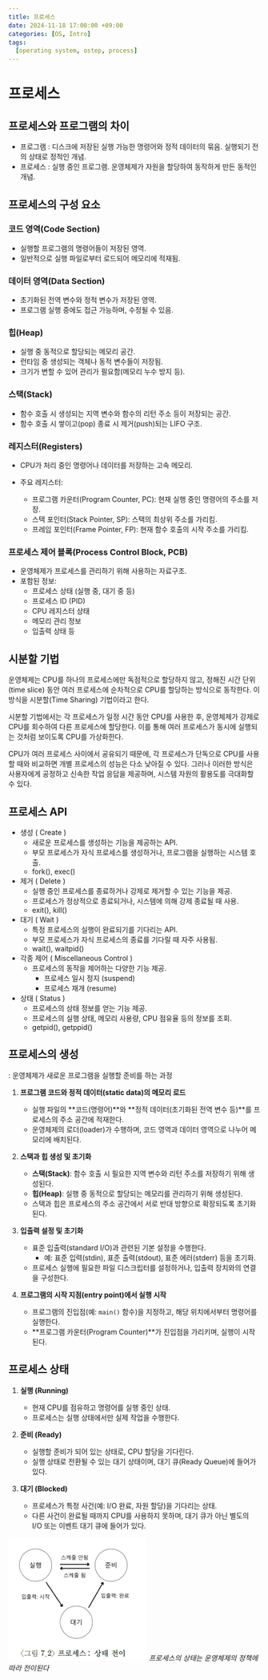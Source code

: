 ```yaml
---
title: 프로세스
date: 2024-11-18 17:00:00 +09:00
categories: [OS, Intro]
tags:
  [operating system, ostep, process]
---
```


# 프로세스

## 프로세스와 프로그램의 차이
- 프로그램 : 디스크에 저장된 실행 가능한 명령어와 정적 데이터의 묶음. 실행되기 전의 상태로 정적인 개념.
- 프로세스 : 실행 중인 프로그램. 운영체제가 자원을 할당하여 동작하게 만든 동적인 개념.

## 프로세스의 구성 요소

### 코드 영역(Code Section)

- 실행할 프로그램의 명령어들이 저장된 영역.
- 일반적으로 실행 파일로부터 로드되어 메모리에 적재됨.

### 데이터 영역(Data Section)

- 초기화된 전역 변수와 정적 변수가 저장된 영역.
- 프로그램 실행 중에도 접근 가능하며, 수정될 수 있음.

### 힙(Heap)

- 실행 중 동적으로 할당되는 메모리 공간.
- 런타임 중 생성되는 객체나 동적 변수들이 저장됨.
- 크기가 변할 수 있어 관리가 필요함(메모리 누수 방지 등).

### 스택(Stack)

- 함수 호출 시 생성되는 지역 변수와 함수의 리턴 주소 등이 저장되는 공간.
- 함수 호출 시 쌓이고(pop) 종료 시 제거(push)되는 LIFO 구조.

### 레지스터(Registers)

- CPU가 처리 중인 명령어나 데이터를 저장하는 고속 메모리.

- 주요 레지스터:
    - 프로그램 카운터(Program Counter, PC): 현재 실행 중인 명령어의 주소를 저장.
    - 스택 포인터(Stack Pointer, SP): 스택의 최상위 주소를 가리킴.
    - 프레임 포인터(Frame Pointer, FP): 현재 함수 호출의 시작 주소를 가리킴.

### 프로세스 제어 블록(Process Control Block, PCB)

- 운영체제가 프로세스를 관리하기 위해 사용하는 자료구조.
- 포함된 정보:
    - 프로세스 상태 (실행 중, 대기 중 등)
    - 프로세스 ID (PID)
    - CPU 레지스터 상태
    - 메모리 관리 정보
    - 입출력 상태 등

## 시분할 기법

운영체제는 CPU를 하나의 프로세스에만 독점적으로 할당하지 않고, 정해진 시간 단위(time slice) 동안 여러 프로세스에 순차적으로 CPU를 할당하는 방식으로 동작한다. 이 방식을 시분할(Time Sharing) 기법이라고 한다.

시분할 기법에서는 각 프로세스가 일정 시간 동안 CPU를 사용한 후, 운영체제가 강제로 CPU를 회수하여 다른 프로세스에 할당한다. 이를 통해 여러 프로세스가 동시에 실행되는 것처럼 보이도록 CPU를 가상화한다.

CPU가 여러 프로세스 사이에서 공유되기 때문에, 각 프로세스가 단독으로 CPU를 사용할 때와 비교하면 개별 프로세스의 성능은 다소 낮아질 수 있다. 그러나 이러한 방식은 사용자에게 공정하고 신속한 작업 응답을 제공하며, 시스템 자원의 활용도를 극대화할 수 있다.


## 프로세스 API
- 생성 ( Create ) 
    - 새로운 프로세스를 생성하는 기능을 제공하는 API.
    - 부모 프로세스가 자식 프로세스를 생성하거나, 프로그램을 실행하는 시스템 호출.
    - fork(), exec()
- 제거 ( Delete )
    - 실행 중인 프로세스를 종료하거나 강제로 제거할 수 있는 기능을 제공.
    - 프로세스가 정상적으로 종료되거나, 시스템에 의해 강제 종료될 때 사용.
    - exit(), kill()
- 대기 ( Wait ) 
    - 특정 프로세스의 실행이 완료되기를 기다리는 API.
    - 부모 프로세스가 자식 프로세스의 종료를 기다릴 때 자주 사용됨.
    - wait(), waitpid()
- 각종 제어 ( Miscellaneous Control ) 
    - 프로세스의 동작을 제어하는 다양한 기능 제공.
        - 프로세스 일시 정지 (suspend)
        - 프로세스 재개 (resume)
- 상태 ( Status )
    - 프로세스의 상태 정보를 얻는 기능 제공.
    - 프로세스의 실행 상태, 메모리 사용량, CPU 점유율 등의 정보를 조회.
    - getpid(), getppid()

## 프로세스의 생성
: 운영체제가 새로운 프로그램을 실행할 준비를 하는 과정

1. **프로그램 코드와 정적 데이터(static data)의 메모리 로드**

   - 실행 파일의 **코드(명령어)**와 **정적 데이터(초기화된 전역 변수 등)**를 프로세스의 주소 공간에 적재한다.  
   - 운영체제의 로더(loader)가 수행하며, 코드 영역과 데이터 영역으로 나누어 메모리에 배치된다.

2. **스택과 힙 생성 및 초기화**

   - **스택(Stack)**: 함수 호출 시 필요한 지역 변수와 리턴 주소를 저장하기 위해 생성된다.  
   - **힙(Heap)**: 실행 중 동적으로 할당되는 메모리를 관리하기 위해 생성된다.  
   - 스택과 힙은 프로세스의 주소 공간에서 서로 반대 방향으로 확장되도록 초기화된다.

3. **입출력 설정 및 초기화**

   - 표준 입출력(standard I/O)과 관련된 기본 설정을 수행한다.  
     - 예: 표준 입력(stdin), 표준 출력(stdout), 표준 에러(stderr) 등을 초기화.  
   - 프로세스 실행에 필요한 파일 디스크립터를 설정하거나, 입출력 장치와의 연결을 구성한다.

4. **프로그램의 시작 지점(entry point)에서 실행 시작**

   - 프로그램의 진입점(예: `main()` 함수)을 지정하고, 해당 위치에서부터 명령어를 실행한다.  
   - **프로그램 카운터(Program Counter)**가 진입점을 가리키며, 실행이 시작된다.

## 프로세스 상태

1. **실행 (Running)**  
   - 현재 CPU를 점유하고 명령어를 실행 중인 상태.  
   - 프로세스는 실행 상태에서만 실제 작업을 수행한다.

2. **준비 (Ready)**  
   - 실행할 준비가 되어 있는 상태로, CPU 할당을 기다린다.  
   - 실행 상태로 전환될 수 있는 대기 상태이며, 대기 큐(Ready Queue)에 들어가 있다.

3. **대기 (Blocked)**  
   - 프로세스가 특정 사건(예: I/O 완료, 자원 할당)을 기다리는 상태.  
   - 다른 사건이 완료될 때까지 CPU를 사용하지 못하며, 대기 큐가 아닌 별도의 I/O 또는 이벤트 대기 큐에 들어가 있다.

![alt text](/assets/img/OS/process/image.png)
_프로세스의 상태는 운영체제의 정책에 따라 전이된다_

